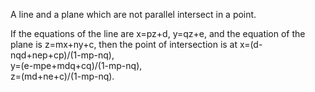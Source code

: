 A line and a plane which are not parallel intersect in a point.

If the equations of the line are x=pz+d, y=qz+e, and the equation of the
plane is z=mx+ny+c, then the point of intersection is at
x=(d-nqd+nep+cp)/(1-mp-nq),\
 y=(e-mpe+mdq+cq)/(1-mp-nq),\
 z=(md+ne+c)/(1-mp-nq).
